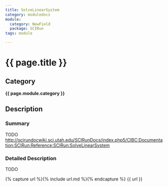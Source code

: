 ```yaml
---
title: SolveLinearSystem
category: moduledocs
module:
  category: NewField
  package: SCIRun
tags: module

---
```


# {{ page.title }}

## Category

**{{ page.module.category }}**

## Description

### Summary

TODO http://scirundocwiki.sci.utah.edu/SCIRunDocs/index.php5/CIBC:Documentation:SCIRun:Reference:SCIRun:SolveLinearSystem

### Detailed Description

TODO

{% capture url %}{% include url.md %}{% endcapture %}
{{ url }}
